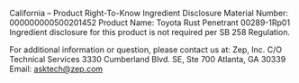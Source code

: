  
 
 
California – Product Right-To-Know Ingredient Disclosure 
Material Number: 000000000500201452 
Product Name: Toyota Rust Penetrant 00289-1Rp01 
Ingredient disclosure for this product is not required per SB 258 Regulation. 
 
For additional information or question, please contact us at: 
Zep, Inc. 
C/O Technical Services 
3330 Cumberland Blvd. SE, Ste 700 
Atlanta, GA 30339 
Email: asktech@zep.com 
 
 
 
 
